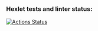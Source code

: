 ### Hexlet tests and linter status:
[![Actions Status](https://github.com/Kagawan/java-project-99/actions/workflows/hexlet-check.yml/badge.svg)](https://github.com/Kagawan/java-project-99/actions)